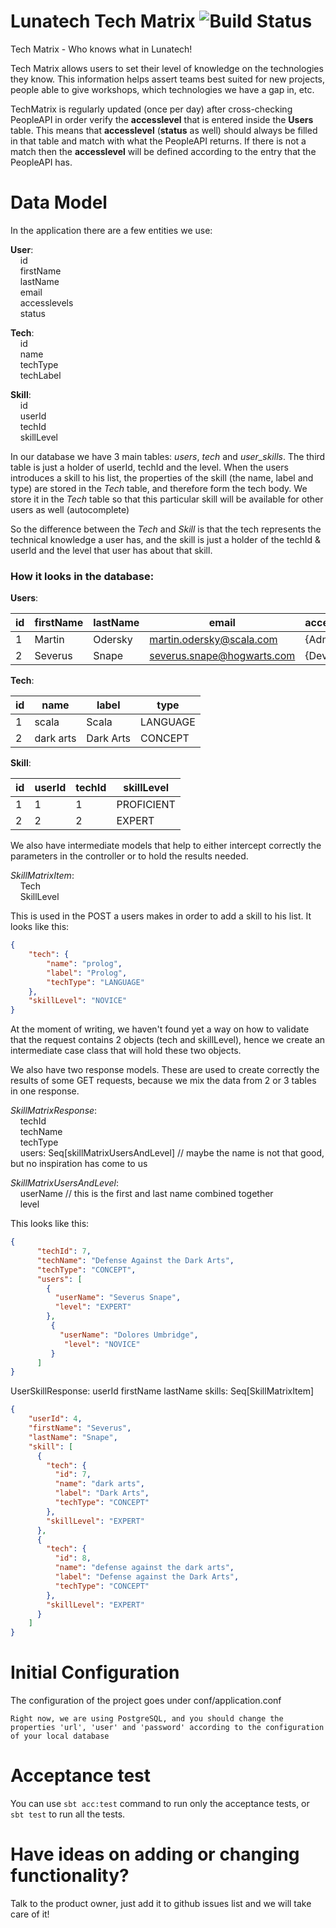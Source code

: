 # Lunatech Tech Matrix ![Build Status](http://jenkins.lunatech.com/job/TechMatrix-Develop-branch/badge/icon)
Tech Matrix - Who knows what in Lunatech!

Tech Matrix allows users to set their level of knowledge on the technologies they know.
This information helps assert teams best suited for new projects, people able to give workshops, which technologies we have a gap in, etc.

TechMatrix is regularly updated (once per day) after cross-checking PeopleAPI in order verify the **accesslevel** that is entered inside the **Users** table.
This means that **accesslevel** (**status** as well) should always be filled in that table and match with what the PeopleAPI returns. If there is not a match
then the **accesslevel** will be defined according to the entry that the PeopleAPI has.

# Data Model
In the application there are a few entities we use:

**User**:  
&nbsp;&nbsp;&nbsp;&nbsp;id  
&nbsp;&nbsp;&nbsp;&nbsp;firstName  
&nbsp;&nbsp;&nbsp;&nbsp;lastName  
&nbsp;&nbsp;&nbsp;&nbsp;email  
&nbsp;&nbsp;&nbsp;&nbsp;accesslevels  
&nbsp;&nbsp;&nbsp;&nbsp;status  

**Tech**:  
&nbsp;&nbsp;&nbsp;&nbsp;id  
&nbsp;&nbsp;&nbsp;&nbsp;name  
&nbsp;&nbsp;&nbsp;&nbsp;techType  
&nbsp;&nbsp;&nbsp;&nbsp;techLabel  

**Skill**:  
&nbsp;&nbsp;&nbsp;&nbsp;id  
&nbsp;&nbsp;&nbsp;&nbsp;userId  
&nbsp;&nbsp;&nbsp;&nbsp;techId  
&nbsp;&nbsp;&nbsp;&nbsp;skillLevel  

In our database we have 3 main tables: *users*, *tech* and *user_skills*.
The third table is just a holder of userId, techId and the level.
When the users introduces a skill to his list, the properties of the skill (the name, label and type) are stored in the *Tech* table, and therefore form the tech body.
We store it in the *Tech* table so that this particular skill will be available for other users as well (autocomplete)

So the difference between the *Tech* and *Skill* is that the tech represents the technical knowledge a user has, and the skill is just a holder of the techId & userId and the level that user has about that skill.

### How it looks in the database:
**Users**:  

|id      | firstName | lastName  | email                       |accesslevels|status   |
|--------|-----------|-----------|-----------------------------|------------|---------|
|1       | Martin    |  Odersky  | martin.odersky@scala.com    |{Admin}     |Active   |
|2       | Severus   | Snape     | severus.snape@hogwarts.com  |{Developer} |Inactive |

**Tech**:  

|id      | name      | label     | type       |
|--------|-----------|-----------|------------|
|1       | scala     | Scala     | LANGUAGE   |
|2       | dark arts | Dark Arts | CONCEPT |

**Skill**:  

|id      | userId    | techId    | skillLevel  |
|--------|-----------|-----------|-------------|
|1       | 1         | 1         | PROFICIENT  |
|2       | 2         | 2         | EXPERT   |

We also have intermediate models that help to either intercept correctly the parameters in the controller or to hold the results needed.

*SkillMatrixItem*:  
&nbsp;&nbsp;&nbsp;&nbsp;Tech  
&nbsp;&nbsp;&nbsp;&nbsp;SkillLevel

This is used in the POST a users makes in order to add a skill to his list. It looks like this:
```json 
{
    "tech": {
        "name": "prolog",
        "label": "Prolog",
        "techType": "LANGUAGE"
    },
    "skillLevel": "NOVICE"
}
```

At the moment of writing, we haven't found yet a way on how to validate that the request contains 2 objects (tech and skillLevel), hence we create an intermediate case class that will hold these two objects.

We also have two response models. These are used to create correctly the results of some GET requests, because we mix the data from 2 or 3 tables in one response.

*SkillMatrixResponse*:  
&nbsp;&nbsp;&nbsp;&nbsp;techId  
&nbsp;&nbsp;&nbsp;&nbsp;techName  
&nbsp;&nbsp;&nbsp;&nbsp;techType  
&nbsp;&nbsp;&nbsp;&nbsp;users: Seq[skillMatrixUsersAndLevel] // maybe the name is not that good, but no inspiration has come to us

*SkillMatrixUsersAndLevel*:  
&nbsp;&nbsp;&nbsp;&nbsp;userName // this is the first and last name combined together  
&nbsp;&nbsp;&nbsp;&nbsp;level

This looks like this:
```json
{
      "techId": 7,
      "techName": "Defense Against the Dark Arts",
      "techType": "CONCEPT",
      "users": [
        {
          "userName": "Severus Snape",
          "level": "EXPERT"
        },
         {
           "userName": "Dolores Umbridge",
            "level": "NOVICE"
         }
      ]
}
```

UserSkillResponse:
    userId
    firstName
    lastName
    skills: Seq[SkillMatrixItem]

```json
{
    "userId": 4,
    "firstName": "Severus",
    "lastName": "Snape",
    "skill": [
      {
        "tech": {
          "id": 7,
          "name": "dark arts",
          "label": "Dark Arts",
          "techType": "CONCEPT"
        },
        "skillLevel": "EXPERT"
      },
      {
        "tech": {
          "id": 8,
          "name": "defense against the dark arts",
          "label": "Defense against the Dark Arts",
          "techType": "CONCEPT"
        },
        "skillLevel": "EXPERT"
      }
    ]
}
```
# Initial Configuration
The configuration of the project goes under conf/application.conf  
```<code>
Right now, we are using PostgreSQL, and you should change the properties 'url', 'user' and 'password' according to the configuration of your local database
```

# Acceptance test
You can use `sbt acc:test` command to run only the acceptance tests, or `sbt test` to run all the tests.

# Have ideas on adding or changing functionality?
Talk to the product owner, just add it to github issues list and we will take care of it!
